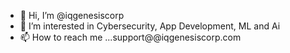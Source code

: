 - 👋 Hi, I’m @iqgenesiscorp
- 👀 I’m interested in Cybersecurity, App Development, ML and Ai
- 📫 How to reach me ...support@@iqgenesiscorp.com

<!---
iqgenesiscorp/iqgenesiscorp is a ✨ special ✨ repository because its `README.md` (this file) appears on your GitHub profile.
You can click the Preview link to take a look at your changes.
--->
